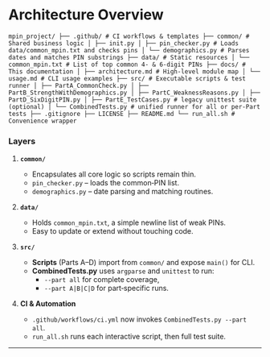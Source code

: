 # Architecture Overview

```
mpin_project/ ├── .github/ # CI workflows & templates ├── common/ # Shared business logic │ ├── init.py │ ├── pin_checker.py # Loads data/common_mpin.txt and checks pins │ └── demographics.py # Parses dates and matches PIN substrings ├── data/ # Static resources │ └── common_mpin.txt # List of top common 4‑ & 6‑digit PINs ├── docs/ # This documentation │ ├── architecture.md # High‑level module map │ └── usage.md # CLI usage examples ├── src/ # Executable scripts & test runner │ ├── PartA_CommonCheck.py │ ├── PartB_StrengthWithDemographics.py │ ├── PartC_WeaknessReasons.py │ ├── PartD_SixDigitPIN.py │ ├── PartE_TestCases.py # legacy unittest suite (optional) │ └── CombinedTests.py # unified runner for all or per‑Part tests ├── .gitignore ├── LICENSE ├── README.md └── run_all.sh # Convenience wrapper
```

### Layers

1. **`common/`**  
   - Encapsulates all core logic so scripts remain thin.  
   - `pin_checker.py` – loads the common‑PIN list.  
   - `demographics.py` – date parsing and matching routines.

2. **`data/`**  
   - Holds `common_mpin.txt`, a simple newline list of weak PINs.  
   - Easy to update or extend without touching code.

3. **`src/`**  
   - **Scripts** (Parts A–D) import from `common/` and expose `main()` for CLI.  
   - **CombinedTests.py** uses `argparse` and `unittest` to run:
     - `--part all` for complete coverage,
     - `--part A|B|C|D` for part‑specific runs.

4. **CI & Automation**  
   - `.github/workflows/ci.yml` now invokes `CombinedTests.py --part all`.  
   - `run_all.sh` runs each interactive script, then full test suite.

---

